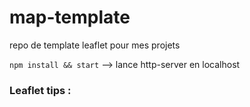 # map-template
repo de template leaflet pour mes projets

`npm install && start` --> lance http-server en localhost


### Leaflet tips :

